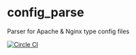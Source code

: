 # config_parse
Parser for Apache &amp; Nginx type config files

[![Circle CI](https://circleci.com/gh/Semprini/config_parse.svg?style=svg)](https://circleci.com/gh/Semprini/config_parse)
